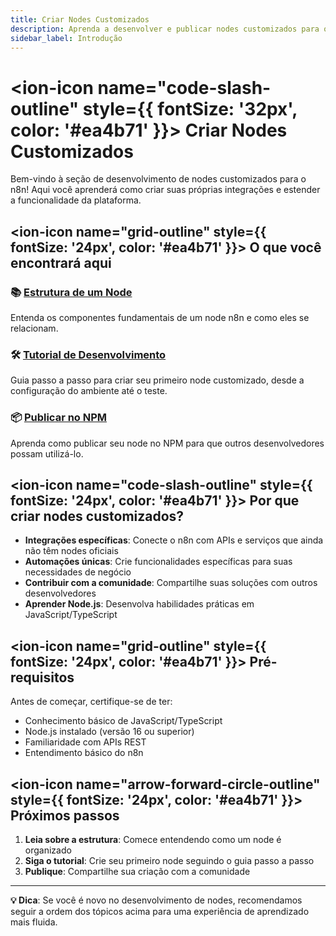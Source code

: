 ```yaml
---
title: Criar Nodes Customizados
description: Aprenda a desenvolver e publicar nodes customizados para o n8n
sidebar_label: Introdução
---
```


# <ion-icon name="code-slash-outline" style={{ fontSize: '32px', color: '#ea4b71' }}></ion-icon> Criar Nodes Customizados

Bem-vindo à seção de desenvolvimento de nodes customizados para o n8n! Aqui você aprenderá como criar suas próprias integrações e estender a funcionalidade da plataforma.

## <ion-icon name="grid-outline" style={{ fontSize: '24px', color: '#ea4b71' }}></ion-icon> O que você encontrará aqui

### 📚 [Estrutura de um Node](./estrutura-node)
Entenda os componentes fundamentais de um node n8n e como eles se relacionam.

### 🛠️ [Tutorial de Desenvolvimento](./tutorial-desenvolvimento)
Guia passo a passo para criar seu primeiro node customizado, desde a configuração do ambiente até o teste.

### 📦 [Publicar no NPM](./publicar-npm)
Aprenda como publicar seu node no NPM para que outros desenvolvedores possam utilizá-lo.

## <ion-icon name="code-slash-outline" style={{ fontSize: '24px', color: '#ea4b71' }}></ion-icon> Por que criar nodes customizados?

- **Integrações específicas**: Conecte o n8n com APIs e serviços que ainda não têm nodes oficiais
- **Automações únicas**: Crie funcionalidades específicas para suas necessidades de negócio
- **Contribuir com a comunidade**: Compartilhe suas soluções com outros desenvolvedores
- **Aprender Node.js**: Desenvolva habilidades práticas em JavaScript/TypeScript

## <ion-icon name="grid-outline" style={{ fontSize: '24px', color: '#ea4b71' }}></ion-icon> Pré-requisitos

Antes de começar, certifique-se de ter:

- Conhecimento básico de JavaScript/TypeScript
- Node.js instalado (versão 16 ou superior)
- Familiaridade com APIs REST
- Entendimento básico do n8n

## <ion-icon name="arrow-forward-circle-outline" style={{ fontSize: '24px', color: '#ea4b71' }}></ion-icon> Próximos passos

1. **Leia sobre a estrutura**: Comece entendendo como um node é organizado
2. **Siga o tutorial**: Crie seu primeiro node seguindo o guia passo a passo
3. **Publique**: Compartilhe sua criação com a comunidade

---

**💡 Dica**: Se você é novo no desenvolvimento de nodes, recomendamos seguir a ordem dos tópicos acima para uma experiência de aprendizado mais fluida. 
